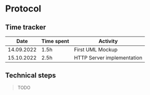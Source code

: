 # Protocol

## Time tracker
| Date       | Time spent | Activity                   |
|------------|------------|----------------------------|
| 14.09.2022 | 1.5h       | First UML Mockup           |
| 15.10.2022 | 2.5h       | HTTP Server implementation |

## Technical steps

> TODO